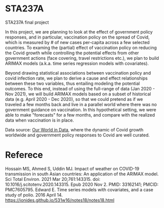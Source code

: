 # STA237A
STA237A final project

In this project, we are planning to look at the effect of government policy responses, and in particular, vaccination policy on the spread of Covid, which is measured by # of new cases per-capita across a few selected countries. To examing the (partial) effect of vaccination policy on reducing the Covid growth while controlling the potential effects from other government actions (face covering, travel restrictions etc.), we plan to build ARIMAX models (a.k.a. time series regression models with covariates).

Beyond drawing statistical associations between vaccination policy and covid infection rate, we plan to derive a cause and effect relationships between these two variables, thus entailing modeling the potential outcomes. To this end, instead of using the full-range of data (Jan 2020 - Nov 2021), we will build ARIMAX models based on a subset of historical data (e.g. April 2020 - Dec 2020), so that we could pretend as if we traveled a few months back and live in a parallel world where there was no government guidance on vaccination. In this hypothetical setting, we were able to make "forecasts" for a few months, and compare with the realized data when vaccination is in place.


Data source: [Our World in Data](https://ourworldindata.org/), where the dynamic of Covid growth worldwide and government policy responses to Covid are well curated. 

# Referece
Hossain MS, Ahmed S, Uddin MJ. Impact of weather on COVID-19 transmission in south Asian countries: An application of the ARIMAX model. Sci Total Environ. 2021 Mar 20;761:143315. doi: 10.1016/j.scitotenv.2020.143315. Epub 2020 Nov 2. PMID: 33162141; PMCID: PMC7605795.
Edward E. Time series models with covariates, and a case study of polio. 2016 April 14. https://ionides.github.io/531w16/notes18/notes18.html
